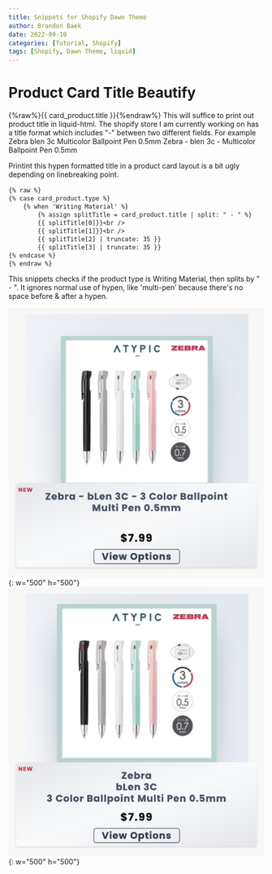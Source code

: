 ```yaml
---
title: Snippets for Shopify Dawn Theme
author: Brandon Baek
date: 2022-09-10
categories: [Tutorial, Shopify]
tags: [Shopify, Dawn Theme, liquid]
---
```


# Product Card Title Beautify
{%raw%}{{ card_product.title }}{%endraw%} This will suffice to print out product title in liquid-html. The shopify store I am currently working on has a title format which includes "-" between two different fields. For example
Zebra blen 3c Multicolor Ballpoint Pen 0.5mm
Zebra - blen 3c - Multicolor Ballpoint Pen 0.5mm

Printint this hypen formatted title in a product card layout is a bit ugly depending on linebreaking point.

```liquid
{% raw %}
{% case card_product.type %}
    {% when 'Writing Material' %}
        {% assign splitTitle = card_product.title | split: " - " %}
        {{ splitTitle[0]}}<br />
        {{ splitTitle[1]}}<br />
        {{ splitTitle[2] | truncate: 35 }}
        {{ splitTitle[3] | truncate: 35 }}
{% endcase %}
{% endraw %}
```

This snippets checks if the product type is Writing Material, then splits by " - ". It ignores normal use of hypen, like 'multi-pen' because there's no space before & after a hypen.

![test image](/assets/img/nonformattedTitle.jpg){: w="500" h="500"}
![test image](/assets/img/splitTitle.jpg){: w="500" h="500"}
